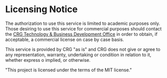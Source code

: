 # Licensing Notice

The authorization to use this service is limited to academic purposes only.
Those desiring to use this service for commercial purposes should contact 
the [CRG Technology & Business Development Office](http://tbdo.crg.eu/) in order to obtain,
if acceptable, a commercial license on case by case basis. 

This service is provided by CRG "as is" and CRG does not give or agree to any representation, 
warranty, undertaking or condition in relation to it, whether express o implied, or otherwise.

"This project is licensed under the terms of the MIT license."
